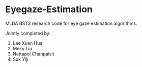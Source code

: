 # Eyegaze-Estimation
MLDA BST3 research code for eye gaze estimation algorithms.

Jointly completed by:
1. Lee Xuan Hua
2. Meky Liu
3. Nattapol Chanpaisit
4. Suk Yiji